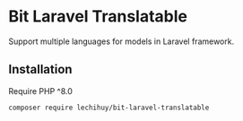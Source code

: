 # Bit Laravel Translatable
Support multiple languages for models in Laravel framework.

## Installation
Require PHP ^8.0

```
composer require lechihuy/bit-laravel-translatable
```